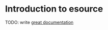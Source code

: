 # Introduction to esource

TODO: write [great documentation](http://jacobian.org/writing/what-to-write/)
